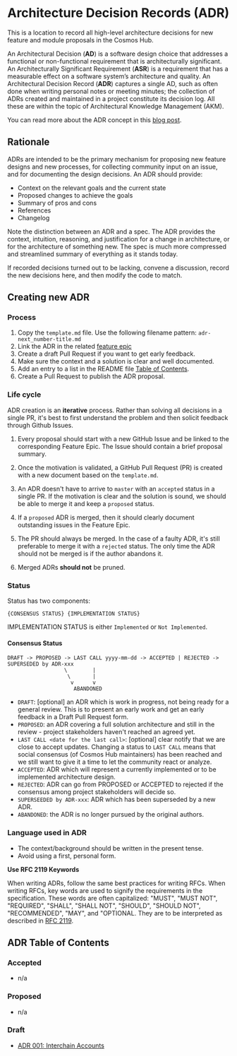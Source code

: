 <!--
order: 1
-->

# Architecture Decision Records (ADR)

This is a location to record all high-level architecture decisions for new feature and module proposals in the Cosmos Hub.

An Architectural Decision (**AD**) is a software design choice that addresses a functional or non-functional requirement that is architecturally significant.
An Architecturally Significant Requirement (**ASR**) is a requirement that has a measurable effect on a software system’s architecture and quality.
An Architectural Decision Record (**ADR**) captures a single AD, such as often done when writing personal notes or meeting minutes; the collection of ADRs created and maintained in a project constitute its decision log. All these are within the topic of Architectural Knowledge Management (AKM).

You can read more about the ADR concept in this [blog post](https://product.reverb.com/documenting-architecture-decisions-the-reverb-way-a3563bb24bd0#.78xhdix6t).

## Rationale

ADRs are intended to be the primary mechanism for proposing new feature designs and new processes, for collecting community input on an issue, and for documenting the design decisions.
An ADR should provide:

- Context on the relevant goals and the current state
- Proposed changes to achieve the goals
- Summary of pros and cons
- References
- Changelog

Note the distinction between an ADR and a spec. The ADR provides the context, intuition, reasoning, and
justification for a change in architecture, or for the architecture of something
new. The spec is much more compressed and streamlined summary of everything as
it stands today.

If recorded decisions turned out to be lacking, convene a discussion, record the new decisions here, and then modify the code to match.

## Creating new ADR

### Process
1. Copy the `template.md` file. Use the following filename pattern: `adr-next_number-title.md`
2. Link the ADR in the related [feature epic](../../.github/ISSUE_TEMPLATE/feature-readiness.md)
2. Create a draft Pull Request if you want to get early feedback.
3. Make sure the context and a solution is clear and well documented.
4. Add an entry to a list in the README file [Table of Contents](#ADR-Table-of-Contents).
5. Create a Pull Request to publish the ADR proposal.

### Life cycle

ADR creation is an **iterative** process. Rather than solving all decisions in a single PR, it's best to first understand the problem and then solicit feedback through Github Issues.

1. Every proposal should start with a new GitHub Issue and be linked to the corresponding Feature Epic. The Issue should contain a brief proposal summary.

2. Once the motivation is validated, a GitHub Pull Request (PR) is created with a new document based on the `template.md`.

3. An ADR doesn't have to arrive to `master` with an `accepted` status in a single PR. If the motivation is clear and the solution is sound, we should be able to merge it and keep a `proposed` status.

4. If a `proposed` ADR is merged, then it should clearly document outstanding issues in the Feature Epic.

5. The PR should always be merged. In the case of a faulty ADR, it's still preferable to merge it with a `rejected` status. The only time the ADR should not be merged is if the author abandons it.

6. Merged ADRs **should not** be pruned.

### Status

Status has two components:

```
{CONSENSUS STATUS} {IMPLEMENTATION STATUS}
```

IMPLEMENTATION STATUS is either `Implemented` or `Not Implemented`.

#### Consensus Status

```
DRAFT -> PROPOSED -> LAST CALL yyyy-mm-dd -> ACCEPTED | REJECTED -> SUPERSEDED by ADR-xxx
                  \        |
                   \       |
                    v      v
                     ABANDONED
```

+ `DRAFT`: [optional] an ADR which is work in progress, not being ready for a general review. This is to present an early work and get an early feedback in a Draft Pull Request form.
+ `PROPOSED`: an ADR covering a full solution architecture and still in the review - project stakeholders haven't reached an agreed yet.
+ `LAST CALL <date for the last call>`: [optional] clear notify that we are close to accept updates. Changing a status to `LAST CALL` means that social consensus (of Cosmos Hub maintainers) has been reached and we still want to give it a time to let the community react or analyze.
+ `ACCEPTED`: ADR which will represent a currently implemented or to be implemented architecture design.
+ `REJECTED`: ADR can go from PROPOSED or ACCEPTED to rejected if the consensus among project stakeholders will decide so.
+ `SUPERSEEDED by ADR-xxx`: ADR which has been superseded by a new ADR.
+ `ABANDONED`: the ADR is no longer pursued by the original authors.

### Language used in ADR

+ The context/background should be written in the present tense.
+ Avoid using a first, personal form.

**Use RFC 2119 Keywords**

When writing ADRs, follow the same best practices for writing RFCs. When writing RFCs, key words are used to signify the requirements in the specification. These words are often capitalized: "MUST", "MUST NOT", "REQUIRED", "SHALL", "SHALL NOT", "SHOULD", "SHOULD NOT", "RECOMMENDED", "MAY", and "OPTIONAL. They are to be interpreted as described in [RFC 2119](https://datatracker.ietf.org/doc/html/rfc2119).

## ADR Table of Contents

### Accepted

- n/a

### Proposed

- n/a


### Draft

- [ADR 001: Interchain Accounts](./adr-001-interchain-accounts.md)
